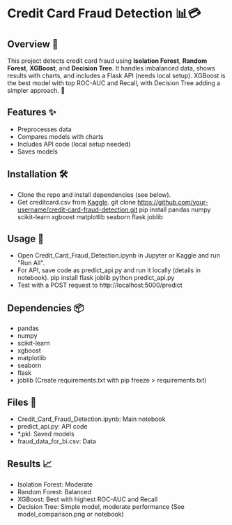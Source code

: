 # Credit Card Fraud Detection 📊💳

## Overview 🌟
This project detects credit card fraud using **Isolation Forest**, **Random Forest**, **XGBoost**, and **Decision Tree**. It handles imbalanced data, shows results with charts, and includes a Flask API (needs local setup). XGBoost is the best model with top ROC-AUC and Recall, with Decision Tree adding a simpler approach. 🚀

## Features ✨
- Preprocesses data
- Compares models with charts
- Includes API code (local setup needed)
- Saves models

## Installation 🛠️
- Clone the repo and install dependencies (see below).
- Get creditcard.csv from [Kaggle](https://www.kaggle.com/mlg-ulb/creditcardfraud).
git clone https://github.com/your-username/credit-card-fraud-detection.git
pip install pandas numpy scikit-learn xgboost matplotlib seaborn flask joblib

## Usage 🎯
- Open Credit_Card_Fraud_Detection.ipynb in Jupyter or Kaggle and run "Run All".
- For API, save code as predict_api.py and run it locally (details in notebook).
pip install flask joblib
python predict_api.py
- Test with a POST request to http://localhost:5000/predict

## Dependencies 📦
- pandas
- numpy
- scikit-learn
- xgboost
- matplotlib
- seaborn
- flask
- joblib
(Create requirements.txt with pip freeze > requirements.txt)

## Files 📑
- Credit_Card_Fraud_Detection.ipynb: Main notebook
- predict_api.py: API code
- *.pkl: Saved models
- fraud_data_for_bi.csv: Data

## Results 📈
- Isolation Forest: Moderate
- Random Forest: Balanced
- XGBoost: Best with highest ROC-AUC and Recall
- Decision Tree: Simple model, moderate performance
(See model_comparison.png or notebook)
